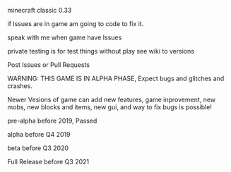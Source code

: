 minecraft classic 0.33

if Issues are in game am going to code to fix it.

speak with me when game have Issues

private testing is for test things without play see wiki to versions

Post Issues or Pull Requests

WARNING: THIS GAME IS IN ALPHA PHASE, Expect bugs and glitches and crashes.

Newer Vesions of game can add new features, game inprovement, new mobs, new blocks and items, new gui, and way to fix bugs is possible!

pre-alpha before 2019, Passed

alpha before Q4 2019

beta before Q3 2020

Full Release before Q3 2021
